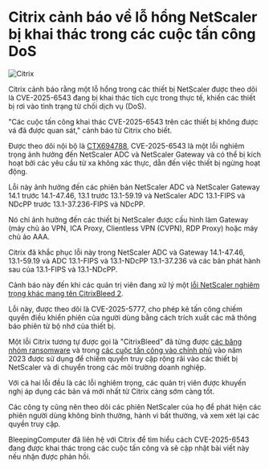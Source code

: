 # Citrix cảnh báo về lỗ hổng NetScaler bị khai thác trong các cuộc tấn công DoS

![Citrix](https://www.bleepstatic.com/content/hl-images/2023/07/20/Citrix-headpic.jpg)

Citrix cảnh báo rằng một lỗ hổng trong các thiết bị NetScaler được theo dõi là CVE-2025-6543 đang bị khai thác tích cực trong thực tế, khiến các thiết bị rơi vào tình trạng từ chối dịch vụ (DoS).

"Các cuộc tấn công khai thác CVE-2025-6543 trên các thiết bị không được vá đã được quan sát," cảnh báo từ Citrix cho biết.

Được theo dõi nội bộ là [CTX694788](https://support.citrix.com/support-home/kbsearch/article?articleNumber=CTX694788), CVE-2025-6543 là một lỗi nghiêm trọng ảnh hưởng đến NetScaler ADC và NetScaler Gateway và có thể bị kích hoạt bởi các yêu cầu từ xa không xác thực, dẫn đến việc thiết bị ngừng hoạt động.

Lỗi này ảnh hưởng đến các phiên bản NetScaler ADC và NetScaler Gateway 14.1 trước 14.1-47.46, 13.1 trước 13.1-59.19 và NetScaler ADC 13.1-FIPS và NDcPP trước 13.1-37.236-FIPS và NDcPP.

Nó chỉ ảnh hưởng đến các thiết bị NetScaler được cấu hình làm Gateway (máy chủ ảo VPN, ICA Proxy, Clientless VPN (CVPN), RDP Proxy) hoặc máy chủ ảo AAA.

Citrix đã khắc phục lỗi này trong NetScaler ADC và Gateway 14.1-47.46, 13.1-59.19 và ADC 13.1-FIPS và 13.1-NDcPP 13.1-37.236 và các bản phát hành sau của 13.1-FIPS và 13.1-NDcPP.

Cảnh báo này đến khi các quản trị viên đang xử lý một [lỗi NetScaler nghiêm trọng khác mang tên CitrixBleed 2](https://www.bleepingcomputer.com/news/security/new-citrixbleed-2-netscaler-flaw-let-hackers-hijack-sessions/).

Lỗi này, được theo dõi là CVE-2025-5777, cho phép kẻ tấn công chiếm quyền điều khiển phiên của người dùng bằng cách trích xuất các mã thông báo phiên từ bộ nhớ của thiết bị.

Một lỗi Citrix tương tự được gọi là "CitrixBleed" đã từng được [các băng nhóm ransomware](https://www.bleepingcomputer.com/news/security/lockbit-ransomware-exploits-citrix-bleed-in-attacks-10k-servers-exposed/) và trong [các cuộc tấn công vào chính phủ](https://www.bleepingcomputer.com/news/security/hackers-use-citrix-bleed-flaw-in-attacks-on-govt-networks-worldwide/) vào năm 2023 được sử dụng để chiếm quyền truy cập rộng rãi vào các thiết bị NetScaler và di chuyển trong các môi trường doanh nghiệp.

Với cả hai lỗi đều là các lỗi nghiêm trọng, các quản trị viên được khuyến nghị áp dụng các bản vá mới nhất từ Citrix càng sớm càng tốt.

Các công ty cũng nên theo dõi các phiên NetScaler của họ để phát hiện các phiên người dùng không bình thường, hành vi bất thường, và xem xét lại các quyền truy cập.

BleepingComputer đã liên hệ với Citrix để tìm hiểu cách CVE-2025-6543 đang được khai thác trong các cuộc tấn công và sẽ cập nhật bài viết này nếu nhận được phản hồi.